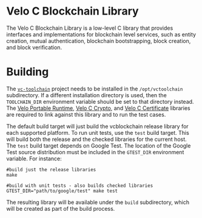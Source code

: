 Velo C Blockchain Library
=========================

The Velo C Blockchain Library is a low-level C library that provides interfaces
and implementations for blockchain level services, such as entity creation,
mutual authentication, blockchain bootstrapping, block creation, and block
verification.

Building
========

The [`vc-toolchain`][vc-toolchain-url] project needs to be installed in the
`/opt/vctoolchain` subdirectory.  If a different installation directory is used,
then the `TOOLCHAIN_DIR` environment variable should be set to that directory
instead.  The [Velo Portable Runtime][vpr-url], [Velo C Crypto][vccrypt-url],
and [Velo C Certificate][vccert-url] libraries are required to link against this
library and to run the test cases.

[vc-toolchain-url]: https://github.com/VeloPayments/vc-toolchain
[vpr-url]: https://github.com/VeloPayments/vpr
[vccrypt-url]: https://github.com/VeloPayments/vccrypt
[vccert-url]: https://github.com/VeloPayments/vccert

The default build target will just build the vcblockchain release library for
each supported platform.  To run unit tests, use the `test` build target.  This
will build both the release and the checked libraries for the current host.  The
`test` build target depends on Google Test.  The location of the Google Test
source distribution must be included in the `GTEST_DIR` environment variable.
For instance:

    #build just the release libraries
    make

    #build with unit tests - also builds checked libraries
    GTEST_DIR="path/to/google/test" make test

The resulting library will be available under the `build` subdirectory, which
will be created as part of the build process.
